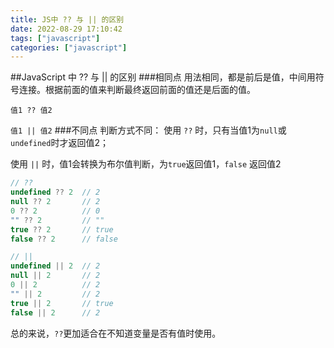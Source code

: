 ```yaml
---
title: JS中 ?? 与 || 的区别
date: 2022-08-29 17:10:42
tags: ["javascript"]
categories: ["javascript"]
---
```

##JavaScript 中 ?? 与 || 的区别
###相同点
用法相同，都是前后是值，中间用符号连接。根据前面的值来判断最终返回前面的值还是后面的值。

```值1 ?? 值2```

```值1 || 值2```
###不同点
判断方式不同：
使用 ```??``` 时，只有当值1为```null```或```undefined```时才返回值2；

使用 ```||``` 时，值1会转换为布尔值判断，为```true```返回值1，```false``` 返回值2

```javascript
// ??
undefined ?? 2	// 2
null ?? 2		// 2
0 ?? 2			// 0
"" ?? 2			// ""
true ?? 2		// true
false ?? 2		// false

// ||
undefined || 2	// 2
null || 2		// 2
0 || 2			// 2
"" || 2			// 2
true || 2		// true
false || 2		// 2

```
总的来说，```??```更加适合在不知道变量是否有值时使用。

